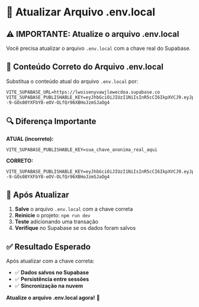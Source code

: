 # 🔧 Atualizar Arquivo .env.local

## ⚠️ **IMPORTANTE: Atualize o arquivo .env.local**

Você precisa atualizar o arquivo `.env.local` com a chave real do Supabase.

## 📝 **Conteúdo Correto do Arquivo .env.local**

Substitua o conteúdo atual do arquivo `.env.local` por:

```
VITE_SUPABASE_URL=https://lwoisenyvawjlewecdoa.supabase.co
VITE_SUPABASE_PUBLISHABLE_KEY=eyJhbGciOiJIUzI1NiIsInR5cCI6IkpXVCJ9.eyJpc3MiOiJzdXBhYmFzZSIsInJlZiI6Imx3b2lzZW55dmF3amxld2VjZG9hIiwicm9sZSI6InNlcnZpY2Vfcm9sZSIsImlhdCI6MTc1NjgxNDAwNCwiZXhwIjoyMDcyMzkwMDA0fQ.M4n--9-GOs08YXFbY8-eOV-OLfQr96XBHoJzmSJaOg4
```

## 🔍 **Diferença Importante**

**ATUAL (incorreto):**
```
VITE_SUPABASE_PUBLISHABLE_KEY=sua_chave_anonima_real_aqui
```

**CORRETO:**
```
VITE_SUPABASE_PUBLISHABLE_KEY=eyJhbGciOiJIUzI1NiIsInR5cCI6IkpXVCJ9.eyJpc3MiOiJzdXBhYmFzZSIsInJlZiI6Imx3b2lzZW55dmF3amxld2VjZG9hIiwicm9sZSI6InNlcnZpY2Vfcm9sZSIsImlhdCI6MTc1NjgxNDAwNCwiZXhwIjoyMDcyMzkwMDA0fQ.M4n--9-GOs08YXFbY8-eOV-OLfQr96XBHoJzmSJaOg4
```

## 🚀 **Após Atualizar**

1. **Salve** o arquivo `.env.local` com a chave correta
2. **Reinicie** o projeto: `npm run dev`
3. **Teste** adicionando uma transação
4. **Verifique** no Supabase se os dados foram salvos

## ✅ **Resultado Esperado**

Após atualizar com a chave correta:
- ✅ **Dados salvos no Supabase**
- ✅ **Persistência entre sessões**
- ✅ **Sincronização na nuvem**

**Atualize o arquivo .env.local agora!** 🎉




